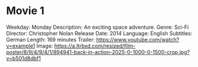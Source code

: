 # Movie 1
Weekday: Monday
Description: An exciting space adventure.
Genre: Sci-Fi
Director: Christopher Nolan
Release Date: 2014
Language: English
Subtitles: German
Length: 169 minutes
Trailer: https://www.youtube.com/watch?v=example1
Image: https://a.ltrbxd.com/resized/film-poster/8/9/4/9/4/1/894941-back-in-action-2025-0-1000-0-1500-crop.jpg?v=b501d8dbf1
